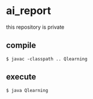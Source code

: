 # ai_report
this repository is private

## compile  
`$ javac -classpath .. Qlearning`

## execute
`$ java Qlearning`
